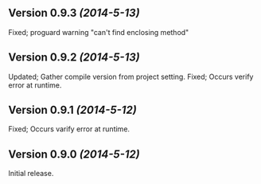 Version 0.9.3 *(2014-5-13)*
----------------------------

Fixed; proguard warning "can't find enclosing method"

Version 0.9.2 *(2014-5-13)*
----------------------------

Updated; Gather compile version from project setting.
Fixed; Occurs verify error at runtime.

Version 0.9.1 *(2014-5-12)*
----------------------------

Fixed; Occurs varify error at runtime.

Version 0.9.0 *(2014-5-12)*
----------------------------

Initial release.
